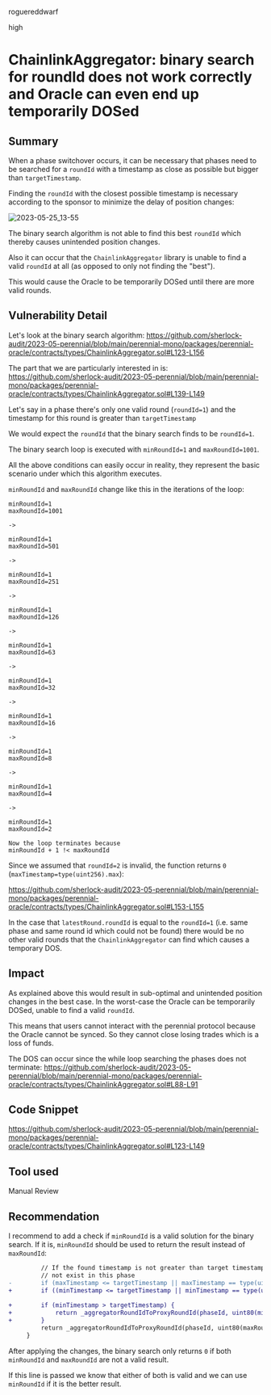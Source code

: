 roguereddwarf

high

# ChainlinkAggregator: binary search for roundId does not work correctly and Oracle can even end up temporarily DOSed

## Summary
When a phase switchover occurs, it can be necessary that phases need to be searched for a `roundId` with a timestamp as close as possible but bigger than `targetTimestamp`.

Finding the `roundId` with the closest possible timestamp is necessary according to the sponsor to minimize the delay of position changes:

![2023-05-25_13-55](https://github.com/roguereddwarf/images/assets/118631472/0eb0a93b-1a5e-41b2-91c4-884a51aed432)

The binary search algorithm is not able to find this best `roundId` which thereby causes unintended position changes.

Also it can occur that the `ChainlinkAggregator` library is unable to find a valid `roundId` at all (as opposed to only not finding the "best").

This would cause the Oracle to be temporarily DOSed until there are more valid rounds.

## Vulnerability Detail
Let's look at the binary search algorithm:
https://github.com/sherlock-audit/2023-05-perennial/blob/main/perennial-mono/packages/perennial-oracle/contracts/types/ChainlinkAggregator.sol#L123-L156

The part that we are particularly interested in is:
https://github.com/sherlock-audit/2023-05-perennial/blob/main/perennial-mono/packages/perennial-oracle/contracts/types/ChainlinkAggregator.sol#L139-L149

Let's say in a phase there's only one valid round (`roundId=1`) and the timestamp for this round is greater than `targetTimestamp`

We would expect the `roundId` that the binary search finds to be `roundId=1`.

The binary search loop is executed with `minRoundId=1` and `maxRoundId=1001`.

All the above conditions can easily occur in reality, they represent the basic scenario under which this algorithm executes.

`minRoundId` and `maxRoundId` change like this in the iterations of the loop:

```text
minRoundId=1
maxRoundId=1001

-> 

minRoundId=1
maxRoundId=501

-> 

minRoundId=1
maxRoundId=251

-> 

minRoundId=1
maxRoundId=126

-> 

minRoundId=1
maxRoundId=63

-> 

minRoundId=1
maxRoundId=32

-> 

minRoundId=1
maxRoundId=16

-> 

minRoundId=1
maxRoundId=8

-> 

minRoundId=1
maxRoundId=4

-> 

minRoundId=1
maxRoundId=2

Now the loop terminates because
minRoundId + 1 !< maxRoundId

```

Since we assumed that `roundId=2` is invalid, the function returns `0` (`maxTimestamp=type(uint256).max`):

https://github.com/sherlock-audit/2023-05-perennial/blob/main/perennial-mono/packages/perennial-oracle/contracts/types/ChainlinkAggregator.sol#L153-L155

In the case that `latestRound.roundId` is equal to the `roundId=1`  (i.e. same phase and same round id which could not be found) there would be no other valid rounds that the `ChainlinkAggregator` can find which causes a temporary DOS.

## Impact
As explained above this would result in sub-optimal and unintended position changes in the best case.
In the worst-case the Oracle can be temporarily DOSed, unable to find a valid `roundId`.

This means that users cannot interact with the perennial protocol because the Oracle cannot be synced.
So they cannot close losing trades which is a loss of funds.

The DOS can occur since the while loop searching the phases does not terminate:
https://github.com/sherlock-audit/2023-05-perennial/blob/main/perennial-mono/packages/perennial-oracle/contracts/types/ChainlinkAggregator.sol#L88-L91

## Code Snippet
https://github.com/sherlock-audit/2023-05-perennial/blob/main/perennial-mono/packages/perennial-oracle/contracts/types/ChainlinkAggregator.sol#L123-L149

## Tool used
Manual Review

## Recommendation
I recommend to add a check if `minRoundId` is a valid solution for the binary search.
If it is, `minRoundId` should be used to return the result instead of `maxRoundId`:

```diff
         // If the found timestamp is not greater than target timestamp or no max was found, then the desired round does
         // not exist in this phase
-        if (maxTimestamp <= targetTimestamp || maxTimestamp == type(uint256).max) return 0;
+        if ((minTimestamp <= targetTimestamp || minTimestamp == type(uint256).max) && (maxTimestamp <= targetTimestamp || maxTimestamp == type(uint256).max)) return 0;
 
+        if (minTimestamp > targetTimestamp) {
+            return _aggregatorRoundIdToProxyRoundId(phaseId, uint80(minRoundId));
+        }
         return _aggregatorRoundIdToProxyRoundId(phaseId, uint80(maxRoundId));
     }
```

After applying the changes, the binary search only returns `0` if both `minRoundId` and `maxRoundId` are not a valid result.

If this line is passed we know that either of both is valid and we can use `minRoundId` if it is the better result.
